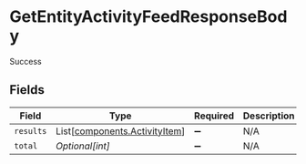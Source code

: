# GetEntityActivityFeedResponseBody

Success


## Fields

| Field                                                                | Type                                                                 | Required                                                             | Description                                                          | Example                                                              |
| -------------------------------------------------------------------- | -------------------------------------------------------------------- | -------------------------------------------------------------------- | -------------------------------------------------------------------- | -------------------------------------------------------------------- |
| `results`                                                            | List[[components.ActivityItem](../../models/shared/activityitem.md)] | :heavy_minus_sign:                                                   | N/A                                                                  |                                                                      |
| `total`                                                              | *Optional[int]*                                                      | :heavy_minus_sign:                                                   | N/A                                                                  | 1                                                                    |